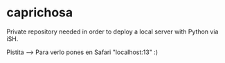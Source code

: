 # caprichosa
Private repository needed in order to deploy a local server with Python via iSH.

Pistita --> Para verlo pones en Safari "localhost:13" :)
